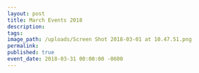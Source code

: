 ```yaml
---
layout: post
title: March Events 2018
description:
tags:
image_path: /uploads/Screen Shot 2018-03-01 at 10.47.51.png
permalink:
published: true
event_date: 2018-03-31 00:00:00 -0600
---
```



